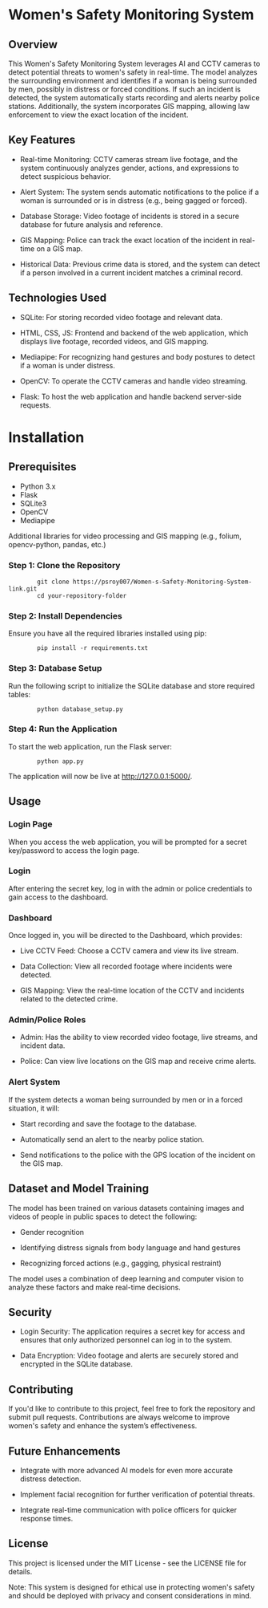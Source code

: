 # Women's Safety Monitoring System

## Overview

This Women's Safety Monitoring System leverages AI and CCTV cameras to detect potential threats to women's safety in real-time. The model analyzes the surrounding environment and identifies if a woman is being surrounded by men, possibly in distress or forced conditions. If such an incident is detected, the system automatically starts recording and alerts nearby police stations. Additionally, the system incorporates GIS mapping, allowing law enforcement to view the exact location of the incident.

## Key Features

- Real-time Monitoring: CCTV cameras stream live footage, and the system continuously analyzes gender, actions, and expressions to detect suspicious behavior.

- Alert System: The system sends automatic notifications to the police if a woman is surrounded or is in distress (e.g., being gagged or forced).

- Database Storage: Video footage of incidents is stored in a secure database for future analysis and reference.

- GIS Mapping: Police can track the exact location of the incident in real-time on a GIS map.

- Historical Data: Previous crime data is stored, and the system can detect if a person involved in a current incident matches a criminal record.

## Technologies Used

- SQLite: For storing recorded video footage and relevant data.
  
- HTML, CSS, JS: Frontend and backend of the web application, which displays live footage, recorded videos, and GIS mapping.
  
- Mediapipe: For recognizing hand gestures and body postures to detect if a woman is under distress.
  
- OpenCV: To operate the CCTV cameras and handle video streaming.
  
- Flask: To host the web application and handle backend server-side requests.

# Installation

## Prerequisites

- Python 3.x
- Flask
- SQLite3
- OpenCV
- Mediapipe

Additional libraries for video processing and GIS mapping (e.g., folium, opencv-python, pandas, etc.)

### Step 1: Clone the Repository

            git clone https://psroy007/Women-s-Safety-Monitoring-System-link.git
            cd your-repository-folder

### Step 2: Install Dependencies

Ensure you have all the required libraries installed using pip:

            pip install -r requirements.txt

### Step 3: Database Setup

Run the following script to initialize the SQLite database and store required tables:

            python database_setup.py

### Step 4: Run the Application

To start the web application, run the Flask server:

            python app.py

The application will now be live at http://127.0.0.1:5000/.

## Usage

### Login Page

When you access the web application, you will be prompted for a secret key/password to access the login page.

### Login

After entering the secret key, log in with the admin or police credentials to gain access to the dashboard.

### Dashboard

Once logged in, you will be directed to the Dashboard, which provides:

- Live CCTV Feed: Choose a CCTV camera and view its live stream.
  
- Data Collection: View all recorded footage where incidents were detected.
  
- GIS Mapping: View the real-time location of the CCTV and incidents related to the detected crime.

### Admin/Police Roles

- Admin: Has the ability to view recorded video footage, live streams, and incident data.
  
- Police: Can view live locations on the GIS map and receive crime alerts.

### Alert System

If the system detects a woman being surrounded by men or in a forced situation, it will:

- Start recording and save the footage to the database.
  
- Automatically send an alert to the nearby police station.
  
- Send notifications to the police with the GPS location of the incident on the GIS map.

## Dataset and Model Training

The model has been trained on various datasets containing images and videos of people in public spaces to detect the following:

- Gender recognition
  
- Identifying distress signals from body language and hand gestures
  
- Recognizing forced actions (e.g., gagging, physical restraint)

The model uses a combination of deep learning and computer vision to analyze these factors and make real-time decisions.

## Security

- Login Security: The application requires a secret key for access and ensures that only authorized personnel can log in to the system.
  
- Data Encryption: Video footage and alerts are securely stored and encrypted in the SQLite database.


## Contributing

If you'd like to contribute to this project, feel free to fork the repository and submit pull requests. Contributions are always welcome to improve women's safety and enhance the system’s effectiveness.

## Future Enhancements

- Integrate with more advanced AI models for even more accurate distress detection.
  
- Implement facial recognition for further verification of potential threats.
  
- Integrate real-time communication with police officers for quicker response times.

## License

This project is licensed under the MIT License - see the LICENSE file for details.

Note: This system is designed for ethical use in protecting women's safety and should be deployed with privacy and consent considerations in mind.
